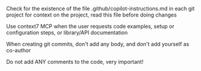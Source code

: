 Check for the existence of the file .github/copilot-instructions.md in each git project for context on the project, read this file before doing changes

Use context7 MCP when the user requests code examples, setup or configuration steps, or library/API documentation

When creating git commits, don't add any body, and don't add yourself as co-author

Do not add ANY comments to the code, very important!
